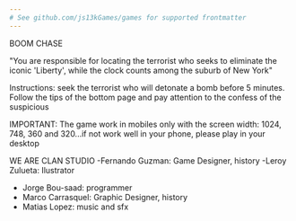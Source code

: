 ```yaml
---
# See github.com/js13kGames/games for supported frontmatter
---
```

BOOM CHASE

"You are responsible for locating the terrorist who seeks to eliminate the iconic 'Liberty', while the clock counts among the suburb of New York"

Instructions:
  seek the terrorist who will detonate a bomb before 5 minutes. Follow the tips of the bottom page and pay attention to the confess of the suspicious

IMPORTANT: The game work in mobiles only with the screen width: 1024, 748, 360 and 320...if not work well in your phone, please play in your desktop

WE ARE CLAN STUDIO
-Fernando Guzman: Game Designer, history
-Leroy Zulueta: Ilustrator
- Jorge Bou-saad: programmer
- Marco Carrasquel: Graphic Designer, history
- Matias Lopez: music and sfx